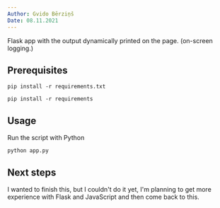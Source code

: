 ```yaml
---
Author: Gvido Bērziņš
Date: 08.11.2021
---
```


Flask app with the output dynamically printed on the page. (on-screen logging.)

## Prerequisites

```
pip install -r requirements.txt
```

```
pip install -r requirements
```

## Usage

Run the script with Python

```
python app.py
```

## Next steps

I wanted to finish this, but I couldn't do it yet, I'm planning to get
more experience with Flask and JavaScript and then come back to this.
